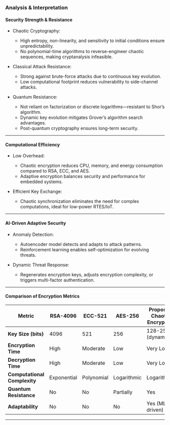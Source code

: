 
### Analysis & Interpretation


#### Security Strength & Resistance

- Chaotic Cryptography:
    - High entropy, non-linearity, and sensitivity to initial conditions ensure unpredictability.
    - No polynomial-time algorithms to reverse-engineer chaotic sequences, making cryptanalysis infeasible.

- Classical Attack Resistance:
    - Strong against brute-force attacks due to continuous key evolution.
    - Low computational footprint reduces vulnerability to side-channel attacks.

- Quantum Resistance:
    - Not reliant on factorization or discrete logarithms—resistant to Shor’s algorithm.
    - Dynamic key evolution mitigates Grover’s algorithm search advantages.
    - Post-quantum cryptography ensures long-term security.

---

#### Computational Efficiency

- Low Overhead:
    - Chaotic encryption reduces CPU, memory, and energy consumption compared to RSA, ECC, and AES.
    - Adaptive encryption balances security and performance for embedded systems.

- Efficient Key Exchange:    
    - Chaotic synchronization eliminates the need for complex computations, ideal for low-power RTES/IoT.

---

#### AI-Driven Adaptive Security

- Anomaly Detection:
    - Autoencoder model detects and adapts to attack patterns.
    - Reinforcement learning enables self-optimization for evolving threats.

- Dynamic Threat Response:
    - Regenerates encryption keys, adjusts encryption complexity, or triggers multi-factor authentication.

---

#### Comparison of Encryption Metrics

|**Metric**|**RSA-4096**|**ECC-521**|**AES-256**|**Proposed Chaotic Encryption**|
|---|---|---|---|---|
|**Key Size (bits)**|4096|521|256|128-256 (dynamic)|
|**Encryption Time**|High|Moderate|Low|Very Low|
|**Decryption Time**|High|Moderate|Low|Very Low|
|**Computational Complexity**|Exponential|Polynomial|Logarithmic|Logarithmic|
|**Quantum Resistance**|No|No|Partially|Yes|
|**Adaptability**|No|No|No|Yes (ML-driven)|

---
